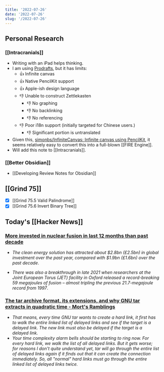 ```yaml
---
title: '2022-07-26'
date: '2022-07-26'
slug: '/2022-07-26'
---
```


## Personal Research

### [[Intracranials]]

- Writing with an iPad helps thinking.
- I am using [Prodrafts](https://apps.apple.com/us/app/prodrafts/id1545810067), but it has limits:
  - 👍 Infinite canvas
  - 👍 Native PencilKit support
  - 👍 Apple-ish design language
  - 👎 Unable to construct Zettlekasten
    - 👎 No graphing
    - 👎 No backlinking
    - 👎 No referencing
  - 👎 Poor i18n support (initially targeted for Chinese users.)
    - 👎 Significant portion is untranslated
- Given this, [simonbs/InfiniteCanvas: Infinite canvas using PencilKit](https://github.com/simonbs/InfiniteCanvas), it seems relatively easy to convert this into a full-blown [[FIRE Engine]].
- Will add this note to [[Intracranials]].

### [[Better Obsidian]]

- [[Developing Review Notes for Obsidian]]

## [[Grind 75]]

- [x] [[Grind 75.5 Valid Palindrome]]
- [x] [[Grind 75.6 Invert Binary Tree]]

## Today's [[Hacker News]]

### [More invested in nuclear fusion in last 12 months than past decade](https://www.growthbusiness.co.uk/more-invested-in-nuclear-fusion-in-last-12-months-than-past-decade-2560528/)

- _The clean energy solution has attracted about $2.8bn (£2.5bn) in global investment over the past year, compared with $1.9bn (£1.6bn) over the past decade_.

* _There was also a breakthrough in late 2021 when researchers at the Joint European Torus (JET) facility in Oxford released a record-breaking 59 megajoules of fusion – almost tripling the previous 21.7-megajoule record from 1997_.

### [The tar archive format, its extensions, and why GNU tar extracts in quadratic time - Mort's Ramblings](https://mort.coffee/home/tar/)

- _That means, every time GNU tar wants to create a hard link, it first has to walk the entire linked list of delayed links and see if the target is a delayed link. The new link must also be delayed if the target is a delayed link._
- _Your time complexity alarm bells should be starting to ring now. For every hard link, we walk the list of all delayed links. But it gets worse; for reasons I don't quite understand yet, tar will go through the entire list of delayed links again if it finds out that it can create the connection immediately. So, all "normal" hard links must go through the entire linked list of delayed links twice._
